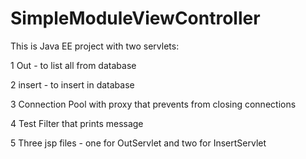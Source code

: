 # SimpleModuleViewController
This is Java EE project with two servlets: 

1 Out - to list all from database

2 insert - to insert in database

3 Connection Pool with proxy that prevents from closing connections

4 Test Filter that prints message

5 Three jsp files - one for OutServlet and two for InsertServlet

